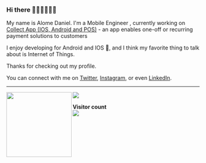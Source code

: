 ### Hi there 👋🏾👋🏽👋🏽

My name is Alome Daniel. I'm a Mobile Engineer , currently working on [Collect App (IOS, Android and POS)](https://collect.africa) - an app enables one-off or recurring payment solutions to customers 

I enjoy developing for Android and IOS 🤖, and I think my favorite thing to talk about is Internet of Things. 

Thanks for checking out my profile.

You can connect with me on [Twitter](https://twitter.com/Astrocodr), [Instagram](https://www.instagram.com/astro_codr/), or even [LinkedIn](https://www.linkedin.com/in/alome-daniel-a27414153/).

---

<div>
  <img height="170" align="left" src="https://github-readme-stats.vercel.app/api?username=alome007&count_private=true&include_all_commits=true" />
  <img src="https://github-readme-stats.vercel.app/api/top-langs/?username=alome007&layout=compact" />
</div>

<p align="left"> 
  <b>Visitor count</b><br>
  <img src="https://profile-counter.glitch.me/alome007/count.svg" />
</p>
